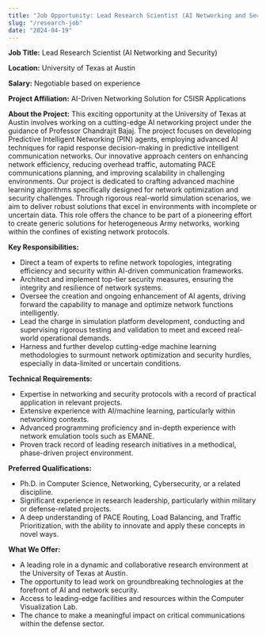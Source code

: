 ```yaml
---
title: "Job Opportunity: Lead Research Scientist (AI Networking and Security)"
slug: "/research-job"
date: "2024-04-19"
---
```


**Job Title:** Lead Research Scientist (AI Networking and Security)

**Location:** University of Texas at Austin

**Salary:** Negotiable based on experience

**Project Affiliation:** AI-Driven Networking Solution for C5ISR Applications

**About the Project:** This exciting opportunity at the University of Texas at Austin involves working on a cutting-edge AI networking project under the guidance of Professor Chandrajit Bajaj. The project focuses on developing Predictive Intelligent Networking (PIN) agents, employing advanced AI techniques for rapid response decision-making in predictive intelligent communication networks. Our innovative approach centers on enhancing network efficiency, reducing overhead traffic, automating PACE communications planning, and improving scalability in challenging environments. Our project is dedicated to crafting advanced machine learning algorithms specifically designed for network optimization and security challenges. Through rigorous real-world simulation scenarios, we aim to deliver robust solutions that excel in environments with incomplete or uncertain data. This role offers the chance to be part of a pioneering effort to create generic solutions for heterogeneous Army networks, working within the confines of existing network protocols.

**Key Responsibilities:**

- Direct a team of experts to refine network topologies, integrating efficiency and security within AI-driven communication frameworks.
- Architect and implement top-tier security measures, ensuring the integrity and resilience of network systems.
- Oversee the creation and ongoing enhancement of AI agents, driving forward the capability to manage and optimize network functions intelligently.
- Lead the charge in simulation platform development, conducting and supervising rigorous testing and validation to meet and exceed real-world operational demands.
- Harness and further develop cutting-edge machine learning methodologies to surmount network optimization and security hurdles, especially in data-limited or uncertain conditions.

**Technical Requirements:**

- Expertise in networking and security protocols with a record of practical application in relevant projects.
- Extensive experience with AI/machine learning, particularly within networking contexts.
- Advanced programming proficiency and in-depth experience with network emulation tools such as EMANE.
- Proven track record of leading research initiatives in a methodical, phase-driven project environment.

**Preferred Qualifications:**

- Ph.D. in Computer Science, Networking, Cybersecurity, or a related discipline.
- Significant experience in research leadership, particularly within military or defense-related projects.
- A deep understanding of PACE Routing, Load Balancing, and Traffic Prioritization, with the ability to innovate and apply these concepts in novel ways.

**What We Offer:**

- A leading role in a dynamic and collaborative research environment at the University of Texas at Austin.
- The opportunity to lead work on groundbreaking technologies at the forefront of AI and network security.
- Access to leading-edge facilities and resources within the Computer Visualization Lab.
- The chance to make a meaningful impact on critical communications within the defense sector.
